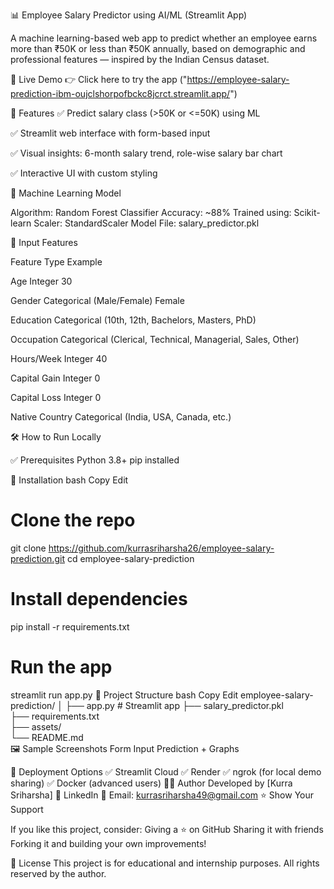 📊 Employee Salary Predictor using AI/ML (Streamlit App)


A machine learning-based web app to predict whether an employee earns more than ₹50K or less than ₹50K annually, based on demographic and professional features — inspired by the Indian Census dataset.

🔗 Live Demo
👉 Click here to try the app ("https://employee-salary-prediction-ibm-oujclshorpofbckc8jcrct.streamlit.app/")

📌 Features
✅ Predict salary class (>50K or <=50K) using ML

✅ Streamlit web interface with form-based input

✅ Visual insights: 6-month salary trend, role-wise salary bar chart

✅ Interactive UI with custom styling

🧠 Machine Learning Model

Algorithm: Random Forest Classifier
Accuracy: ~88%
Trained using: Scikit-learn
Scaler: StandardScaler
Model File: salary_predictor.pkl

🧾 Input Features

Feature	Type	Example

Age	Integer	30

Gender	Categorical (Male/Female)	Female

Education	Categorical (10th, 12th, Bachelors, Masters, PhD)	

Occupation	Categorical (Clerical, Technical, Managerial, Sales, Other)

Hours/Week	Integer	40

Capital Gain	Integer	0

Capital Loss	Integer	0

Native Country	Categorical (India, USA, Canada, etc.)	

🛠️ How to Run Locally

✅ Prerequisites
Python 3.8+
pip installed

🔧 Installation
bash
Copy
Edit

# Clone the repo
git clone https://github.com/kurrasriharsha26/employee-salary-prediction.git
cd employee-salary-prediction

# Install dependencies
pip install -r requirements.txt

# Run the app
streamlit run app.py
📁 Project Structure
bash
Copy
Edit
employee-salary-prediction/
│
├── app.py                  # Streamlit app
├── salary_predictor.pkl    
├── requirements.txt        
├── assets/                 
└── README.md               
🖼️ Sample Screenshots
Form Input	Prediction + Graphs








🚀 Deployment Options
✅ Streamlit Cloud
✅ Render
✅ ngrok (for local demo sharing)
✅ Docker (advanced users)
🙋‍♂️ Author
Developed by [Kurra Sriharsha]
🔗 LinkedIn
📧 Email: kurrasriharsha49@gmail.com
⭐️ Show Your Support

If you like this project, consider:
Giving a ⭐️ on GitHub
Sharing it with friends
Forking it and building your own improvements!

📄 License
This project is for educational and internship purposes. All rights reserved by the author.
